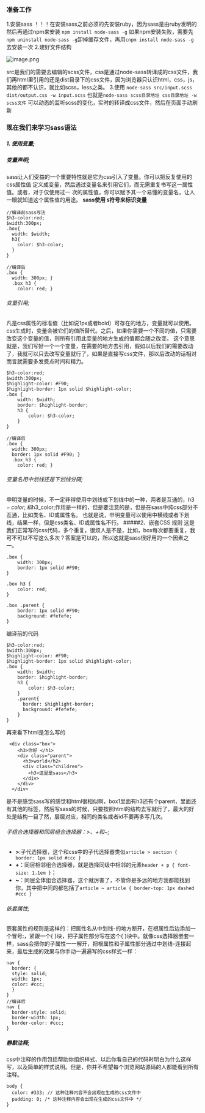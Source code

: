 ### 准备工作

1.安装sass
！！！在安装sass之前必须的先安装ruby，因为sass是由ruby发明的
然后再通过npm来安装
`npm install node-sass -g`
如果npm安装失败，需要先`npm uninstall node-sass -g`卸掉缓存文件，再用`cnpm install node-sass -g`去安装一次
2.建好文件结构

![image.png](http://upload-images.jianshu.io/upload_images/8168023-2875cc2389a282cf.png?imageMogr2/auto-orient/strip%7CimageView2/2/w/1240)

src是我们的需要去编辑的scss文件，css是通过node-sass转译成的css文件，我们再html里引用的还是dist目录下的css文件，因为浏览器只认识html，css，js，其他的都不认识，就比如scss，less之类。
3.使用
`node-sass src/input.scss dist/output.css -w input.scss`
也就是`node-sass scss目录地址 css目录地址 -w scss文件`
可以动态的监听scss的变化，实时的转译成css文件，然后在页面手动刷新

### 现在我们来学习sass语法

##### 1. 使用变量;

##### 变量声明;

sass让人们受益的一个重要特性就是它为css引入了变量。你可以把反复使用的css属性值 定义成变量，然后通过变量名来引用它们，而无需重复书写这一属性值。或者，对于仅使用过一 次的属性值，你可以赋予其一个易懂的变量名，让人一眼就知道这个属性值的用途。
**sass使用 `$`符号来标识变量**
```
//编译前sass写法
$h3-color:red;
$width:300px;
.box{
  width: $width;
  h3{
    color: $h3-color;
  }
}

//编译后
.box {
  width: 300px; }
  .box h3 {
    color: red; }

```
###### 变量引用;
凡是css属性的标准值（比如说1px或者bold）可存在的地方，变量就可以使用。css生成时，变量会被它们的值所替代。之后，如果你需要一个不同的值，只需要改变这个变量的值，则所有引用此变量的地方生成的值都会随之改变。
这个意思就是，我们写好一个一个变量，在需要的地方去引用，假如以后我们的需要改动了，我就可以只去改写变量就行了，如果是直接写css文件，那以后改动的话相对而言就需要多发费点时间和精力。
```
$h3-color:red;
$width:300px;
$highlight-color: #F90;
$highlight-border: 1px solid $highlight-color;
.box {
    width: $width;
    border: $highlight-border;
    h3 {
        color: $h3-color;
    }
}

//编译后
.box {
  width: 300px;
  border: 1px solid #F90; }
  .box h3 {
    color: red; }

```
###### 变量名用中划线还是下划线分隔;
申明变量的时候，不一定非得使用中划线或下划线中的一种，两者是互通的，$h3-color;和$h3_color;作用是一样的，但是要注意的是，但是在sass中纯css部分不互通，比如类名、ID或属性名。
也就是说，申明变量可以使用中横线或者下划线，结果一样，但是css类名、ID或属性名不行。
#####2、嵌套CSS 规则
这是我们正常写的css代码，多个重复，很烦人是不是，比如，box每次都要重复，我可不可以不写这么多次？答案是可以的，所以这就是sass很好用的一个因素之一。
```
.box {
    width: 300px;
    border: 1px solid #F90;
}

.box h3 {
    color: red;
}

.box .parent {
    border: 1px solid #F90;
    background: #fefefe;
}
```
编译前的代码
```
$h3-color:red;
$width:300px;
$highlight-color: #F90;
$highlight-border: 1px solid $highlight-color;
.box {
    width: $width;
    border: $highlight-border;
    h3 {
        color: $h3-color;
    }
    .parent{
      border: $highlight-border;
      background: #fefefe;
    }
}
```
再来看下html是怎么写的
```
 <div class="box">
    <h3>你好 </h1>
    <div class="parent">
      <h3>world</h2>
      <div class="children">
        <h3>这里是sass</h3>
      </div>
    </div>
  </div>
```
是不是感觉sass写的感觉和html很相似啊，box1里面有h3还有个parent，里面还有其他的标签，然后写sass的时候，只要按照html的结构去写就行了，最大的好处是结构一目了然，层层对应，相同的类名或者id不要再多写几次。

###### 子组合选择器和同层组合选择器：>、+和~;
* **>**:子代选择器，这个和css中的子代选择器类似`article > section { border: 1px solid #ccc }`
* **+**：同层相邻组合选择器，就是选择同级中相邻的元素`header + p { font-size: 1.1em }`；
* **~**：同层全体组合选择器，这个就厉害了，不管你是多远的地方我都能找到你，其中把中间的都包括了`article ~ article { border-top: 1px dashed #ccc }`

###### 嵌套属性;
嵌套属性的规则是这样的：把属性名从中划线-的地方断开，在根属性后边添加一个冒号:，紧跟一个{ }块，把子属性部分写在这个{ }块中。就像css选择器嵌套一样，sass会把你的子属性一一解开，把根属性和子属性部分通过中划线-连接起来，最后生成的效果与你手动一遍遍写的css样式一样：
```
nav {
  border: {
  style: solid;
  width: 1px;
  color: #ccc;
  }
}
//编译后
nav {
  border-style: solid;
  border-width: 1px;
  border-color: #ccc;
}
```
##### 静默注释;
css中注释的作用包括帮助你组织样式、以后你看自己的代码时明白为什么这样写，以及简单的样式说明。但是，你并不希望每个浏览网站源码的人都能看到所有注释。
```
body {
  color: #333; // 这种注释内容不会出现在生成的css文件中
  padding: 0; /* 这种注释内容会出现在生成的css文件中 */
}
```
